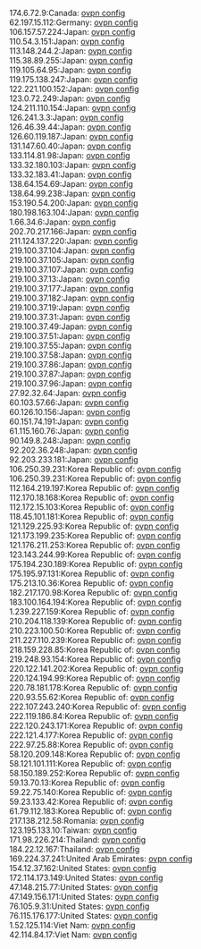 174.6.72.9:Canada: [ovpn config](vpn/174_6_72_9.ovpn)  
62.197.15.112:Germany: [ovpn config](vpn/62_197_15_112.ovpn)  
106.157.57.224:Japan: [ovpn config](vpn/106_157_57_224.ovpn)  
110.54.3.151:Japan: [ovpn config](vpn/110_54_3_151.ovpn)  
113.148.244.2:Japan: [ovpn config](vpn/113_148_244_2.ovpn)  
115.38.89.255:Japan: [ovpn config](vpn/115_38_89_255.ovpn)  
119.105.64.95:Japan: [ovpn config](vpn/119_105_64_95.ovpn)  
119.175.138.247:Japan: [ovpn config](vpn/119_175_138_247.ovpn)  
122.221.100.152:Japan: [ovpn config](vpn/122_221_100_152.ovpn)  
123.0.72.249:Japan: [ovpn config](vpn/123_0_72_249.ovpn)  
124.211.110.154:Japan: [ovpn config](vpn/124_211_110_154.ovpn)  
126.241.3.3:Japan: [ovpn config](vpn/126_241_3_3.ovpn)  
126.46.39.44:Japan: [ovpn config](vpn/126_46_39_44.ovpn)  
126.60.119.187:Japan: [ovpn config](vpn/126_60_119_187.ovpn)  
131.147.60.40:Japan: [ovpn config](vpn/131_147_60_40.ovpn)  
133.114.81.98:Japan: [ovpn config](vpn/133_114_81_98.ovpn)  
133.32.180.103:Japan: [ovpn config](vpn/133_32_180_103.ovpn)  
133.32.183.41:Japan: [ovpn config](vpn/133_32_183_41.ovpn)  
138.64.154.69:Japan: [ovpn config](vpn/138_64_154_69.ovpn)  
138.64.99.238:Japan: [ovpn config](vpn/138_64_99_238.ovpn)  
153.190.54.200:Japan: [ovpn config](vpn/153_190_54_200.ovpn)  
180.198.163.104:Japan: [ovpn config](vpn/180_198_163_104.ovpn)  
1.66.34.6:Japan: [ovpn config](vpn/1_66_34_6.ovpn)  
202.70.217.166:Japan: [ovpn config](vpn/202_70_217_166.ovpn)  
211.124.137.220:Japan: [ovpn config](vpn/211_124_137_220.ovpn)  
219.100.37.104:Japan: [ovpn config](vpn/219_100_37_104.ovpn)  
219.100.37.105:Japan: [ovpn config](vpn/219_100_37_105.ovpn)  
219.100.37.107:Japan: [ovpn config](vpn/219_100_37_107.ovpn)  
219.100.37.13:Japan: [ovpn config](vpn/219_100_37_13.ovpn)  
219.100.37.177:Japan: [ovpn config](vpn/219_100_37_177.ovpn)  
219.100.37.182:Japan: [ovpn config](vpn/219_100_37_182.ovpn)  
219.100.37.19:Japan: [ovpn config](vpn/219_100_37_19.ovpn)  
219.100.37.31:Japan: [ovpn config](vpn/219_100_37_31.ovpn)  
219.100.37.49:Japan: [ovpn config](vpn/219_100_37_49.ovpn)  
219.100.37.51:Japan: [ovpn config](vpn/219_100_37_51.ovpn)  
219.100.37.55:Japan: [ovpn config](vpn/219_100_37_55.ovpn)  
219.100.37.58:Japan: [ovpn config](vpn/219_100_37_58.ovpn)  
219.100.37.86:Japan: [ovpn config](vpn/219_100_37_86.ovpn)  
219.100.37.87:Japan: [ovpn config](vpn/219_100_37_87.ovpn)  
219.100.37.96:Japan: [ovpn config](vpn/219_100_37_96.ovpn)  
27.92.32.64:Japan: [ovpn config](vpn/27_92_32_64.ovpn)  
60.103.57.66:Japan: [ovpn config](vpn/60_103_57_66.ovpn)  
60.126.10.156:Japan: [ovpn config](vpn/60_126_10_156.ovpn)  
60.151.74.191:Japan: [ovpn config](vpn/60_151_74_191.ovpn)  
61.115.160.76:Japan: [ovpn config](vpn/61_115_160_76.ovpn)  
90.149.8.248:Japan: [ovpn config](vpn/90_149_8_248.ovpn)  
92.202.36.248:Japan: [ovpn config](vpn/92_202_36_248.ovpn)  
92.203.233.181:Japan: [ovpn config](vpn/92_203_233_181.ovpn)  
106.250.39.231:Korea Republic of: [ovpn config](vpn/106_250_39_231.ovpn)  
106.250.39.231:Korea Republic of: [ovpn config](vpn/106_250_39_231.ovpn)  
112.164.219.197:Korea Republic of: [ovpn config](vpn/112_164_219_197.ovpn)  
112.170.18.168:Korea Republic of: [ovpn config](vpn/112_170_18_168.ovpn)  
112.172.15.103:Korea Republic of: [ovpn config](vpn/112_172_15_103.ovpn)  
118.45.101.181:Korea Republic of: [ovpn config](vpn/118_45_101_181.ovpn)  
121.129.225.93:Korea Republic of: [ovpn config](vpn/121_129_225_93.ovpn)  
121.173.199.235:Korea Republic of: [ovpn config](vpn/121_173_199_235.ovpn)  
121.176.211.253:Korea Republic of: [ovpn config](vpn/121_176_211_253.ovpn)  
123.143.244.99:Korea Republic of: [ovpn config](vpn/123_143_244_99.ovpn)  
175.194.230.189:Korea Republic of: [ovpn config](vpn/175_194_230_189.ovpn)  
175.195.97.131:Korea Republic of: [ovpn config](vpn/175_195_97_131.ovpn)  
175.213.10.36:Korea Republic of: [ovpn config](vpn/175_213_10_36.ovpn)  
182.217.170.98:Korea Republic of: [ovpn config](vpn/182_217_170_98.ovpn)  
183.100.164.194:Korea Republic of: [ovpn config](vpn/183_100_164_194.ovpn)  
1.239.227.159:Korea Republic of: [ovpn config](vpn/1_239_227_159.ovpn)  
210.204.118.139:Korea Republic of: [ovpn config](vpn/210_204_118_139.ovpn)  
210.223.100.50:Korea Republic of: [ovpn config](vpn/210_223_100_50.ovpn)  
211.227.110.239:Korea Republic of: [ovpn config](vpn/211_227_110_239.ovpn)  
218.159.228.85:Korea Republic of: [ovpn config](vpn/218_159_228_85.ovpn)  
219.248.93.154:Korea Republic of: [ovpn config](vpn/219_248_93_154.ovpn)  
220.122.141.202:Korea Republic of: [ovpn config](vpn/220_122_141_202.ovpn)  
220.124.194.99:Korea Republic of: [ovpn config](vpn/220_124_194_99.ovpn)  
220.78.181.178:Korea Republic of: [ovpn config](vpn/220_78_181_178.ovpn)  
220.93.55.62:Korea Republic of: [ovpn config](vpn/220_93_55_62.ovpn)  
222.107.243.240:Korea Republic of: [ovpn config](vpn/222_107_243_240.ovpn)  
222.119.186.84:Korea Republic of: [ovpn config](vpn/222_119_186_84.ovpn)  
222.120.243.171:Korea Republic of: [ovpn config](vpn/222_120_243_171.ovpn)  
222.121.4.177:Korea Republic of: [ovpn config](vpn/222_121_4_177.ovpn)  
222.97.25.88:Korea Republic of: [ovpn config](vpn/222_97_25_88.ovpn)  
58.120.209.148:Korea Republic of: [ovpn config](vpn/58_120_209_148.ovpn)  
58.121.101.111:Korea Republic of: [ovpn config](vpn/58_121_101_111.ovpn)  
58.150.189.252:Korea Republic of: [ovpn config](vpn/58_150_189_252.ovpn)  
59.13.70.13:Korea Republic of: [ovpn config](vpn/59_13_70_13.ovpn)  
59.22.75.140:Korea Republic of: [ovpn config](vpn/59_22_75_140.ovpn)  
59.23.133.42:Korea Republic of: [ovpn config](vpn/59_23_133_42.ovpn)  
61.79.112.183:Korea Republic of: [ovpn config](vpn/61_79_112_183.ovpn)  
217.138.212.58:Romania: [ovpn config](vpn/217_138_212_58.ovpn)  
123.195.133.10:Taiwan: [ovpn config](vpn/123_195_133_10.ovpn)  
171.98.226.214:Thailand: [ovpn config](vpn/171_98_226_214.ovpn)  
184.22.12.167:Thailand: [ovpn config](vpn/184_22_12_167.ovpn)  
169.224.37.241:United Arab Emirates: [ovpn config](vpn/169_224_37_241.ovpn)  
154.12.37.162:United States: [ovpn config](vpn/154_12_37_162.ovpn)  
172.114.173.149:United States: [ovpn config](vpn/172_114_173_149.ovpn)  
47.148.215.77:United States: [ovpn config](vpn/47_148_215_77.ovpn)  
47.149.156.171:United States: [ovpn config](vpn/47_149_156_171.ovpn)  
76.105.9.31:United States: [ovpn config](vpn/76_105_9_31.ovpn)  
76.115.176.177:United States: [ovpn config](vpn/76_115_176_177.ovpn)  
1.52.125.114:Viet Nam: [ovpn config](vpn/1_52_125_114.ovpn)  
42.114.84.17:Viet Nam: [ovpn config](vpn/42_114_84_17.ovpn)  
